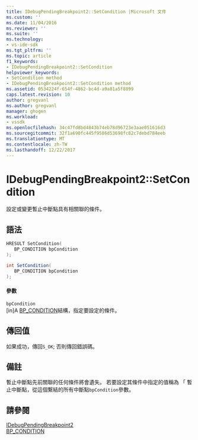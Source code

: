 ```yaml
---
title: IDebugPendingBreakpoint2::SetCondition |Microsoft 文件
ms.custom: ''
ms.date: 11/04/2016
ms.reviewer: ''
ms.suite: ''
ms.technology:
- vs-ide-sdk
ms.tgt_pltfrm: ''
ms.topic: article
f1_keywords:
- IDebugPendingBreakpoint2::SetCondition
helpviewer_keywords:
- SetCondition method
- IDebugPendingBreakpoint2::SetCondition method
ms.assetid: 0534224f-654f-4862-bc4d-a9a81a5f8899
caps.latest.revision: 10
author: gregvanl
ms.author: gregvanl
manager: ghogen
ms.workload:
- vssdk
ms.openlocfilehash: 34c47fd8bd4843b74eb78d96723e3aae051616d3
ms.sourcegitcommit: 32f1a690fc445f9586d53698fc82c7debd784eeb
ms.translationtype: MT
ms.contentlocale: zh-TW
ms.lasthandoff: 12/22/2017
---
```

# <a name="idebugpendingbreakpoint2setcondition"></a>IDebugPendingBreakpoint2::SetCondition
設定或變更暫止中斷點具有相關聯的條件。  
  
## <a name="syntax"></a>語法  
  
```cpp  
HRESULT SetCondition(   
   BP_CONDITION bpCondition  
);  
```  
  
```csharp  
int SetCondition(   
   BP_CONDITION bpCondition  
);  
```  
  
#### <a name="parameters"></a>參數  
 `bpCondition`  
 [in]A [BP_CONDITION](../../../extensibility/debugger/reference/bp-condition.md)結構，指定要設定的條件。  
  
## <a name="return-value"></a>傳回值  
 如果成功，傳回`S_OK`; 否則傳回錯誤碼。  
  
## <a name="remarks"></a>備註  
 暫止中斷點先前關聯的任何條件將會遺失。 若要設定其條件中指定的值稱為 「 暫止中斷點，從這個繫結的所有中斷點`bpCondition`參數。  
  
## <a name="see-also"></a>請參閱  
 [IDebugPendingBreakpoint2](../../../extensibility/debugger/reference/idebugpendingbreakpoint2.md)   
 [BP_CONDITION](../../../extensibility/debugger/reference/bp-condition.md)